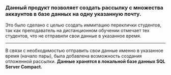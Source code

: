 ### Данный продукт позволяет создать рассылку с множества аккаунтов в базе данных на одну указанную почту.
Это было сделано с целью создать иммитацию переклички студентов, так как преподаватель на дистанционном обучении отмечает тех студентов, что не отправили свои данные в указанное время.
___
В связи с необходимостью отправить свои данные именно в указанное время (начало пары), была добавлена возможность создания отложенной рассылки.
**Данные хранятся в локальной базе данных SQL Server Compact.**
